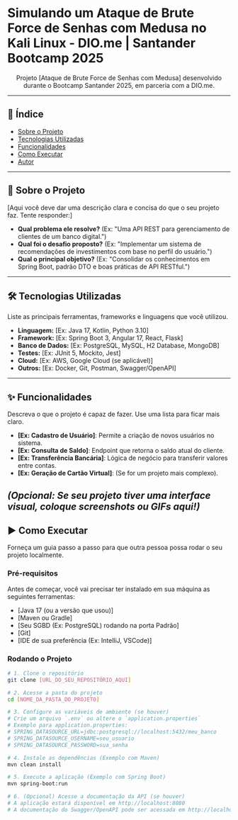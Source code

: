 # Simulando um Ataque de Brute Force de Senhas com Medusa no Kali Linux - DIO.me | Santander Bootcamp 2025

<p align="center">
  Projeto [Ataque de Brute Force de Senhas com Medusa] desenvolvido durante o Bootcamp Santander 2025, em parceria com a DIO.me.
</p>

---

## 📖 Índice

* [Sobre o Projeto](#-sobre-o-projeto)
* [Tecnologias Utilizadas](#-tecnologias-utilizadas)
* [Funcionalidades](#-funcionalidades)
* [Como Executar](#-como-executar)
* [Autor](#-autor)

---

## 🚀 Sobre o Projeto

[Aqui você deve dar uma descrição clara e concisa do que o seu projeto faz. Tente responder:]

* **Qual problema ele resolve?** (Ex: "Uma API REST para gerenciamento de clientes de um banco digital.")
* **Qual foi o desafio proposto?** (Ex: "Implementar um sistema de recomendações de investimentos com base no perfil do usuário.")
* **Qual o principal objetivo?** (Ex: "Consolidar os conhecimentos em Spring Boot, padrão DTO e boas práticas de API RESTful.")

---

## 🛠️ Tecnologias Utilizadas

Liste as principais ferramentas, frameworks e linguagens que você utilizou.

* **Linguagem:** [Ex: Java 17, Kotlin, Python 3.10]
* **Framework:** [Ex: Spring Boot 3, Angular 17, React, Flask]
* **Banco de Dados:** [Ex: PostgreSQL, MySQL, H2 Database, MongoDB]
* **Testes:** [Ex: JUnit 5, Mockito, Jest]
* **Cloud:** [Ex: AWS, Google Cloud (se aplicável)]
* **Outros:** [Ex: Docker, Git, Postman, Swagger/OpenAPI]

---

## ✨ Funcionalidades

Descreva o que o projeto é capaz de fazer. Use uma lista para ficar mais claro.

* **[Ex: Cadastro de Usuário]**: Permite a criação de novos usuários no sistema.
* **[Ex: Consulta de Saldo]**: Endpoint que retorna o saldo atual do cliente.
* **[Ex: Transferência Bancária]**: Lógica de negócio para transferir valores entre contas.
* **[Ex: Geração de Cartão Virtual]**: (Se for um projeto mais complexo).

*(Opcional: Se seu projeto tiver uma interface visual, coloque screenshots ou GIFs aqui!)*
---

## ▶️ Como Executar

Forneça um guia passo a passo para que outra pessoa possa rodar o seu projeto localmente.

### Pré-requisitos

Antes de começar, você vai precisar ter instalado em sua máquina as seguintes ferramentas:

* [Java 17 (ou a versão que usou)]
* [Maven ou Gradle]
* [Seu SGBD (Ex: PostgreSQL) rodando na porta Padrão]
* [Git]
* [IDE de sua preferência (Ex: IntelliJ, VSCode)]

### Rodando o Projeto

```bash
# 1. Clone o repositório
git clone [URL_DO_SEU_REPOSITÓRIO_AQUI]

# 2. Acesse a pasta do projeto
cd [NOME_DA_PASTA_DO_PROJETO]

# 3. Configure as variáveis de ambiente (se houver)
# Crie um arquivo `.env` ou altere o `application.properties`
# Exemplo para application.properties:
# SPRING_DATASOURCE_URL=jdbc:postgresql://localhost:5432/meu_banco
# SPRING_DATASOURCE_USERNAME=seu_usuario
# SPRING_DATASOURCE_PASSWORD=sua_senha

# 4. Instale as dependências (Exemplo com Maven)
mvn clean install

# 5. Execute a aplicação (Exemplo com Spring Boot)
mvn spring-boot:run

# 6. (Opcional) Acesse a documentação da API (se houver)
# A aplicação estará disponível em http://localhost:8080
# A documentação do Swagger/OpenAPI pode ser acessada em http://localhost:8080/swagger-ui.html
